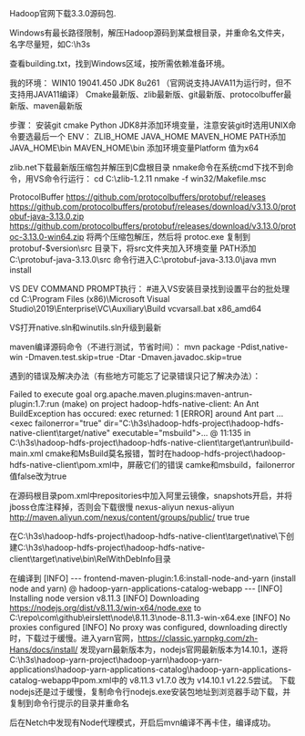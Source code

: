 Hadoop官网下载3.3.0源码包.

Windows有最长路径限制，解压Hadoop源码到某盘根目录，并重命名文件夹，名字尽量短，如C:\h3s

查看building.txt，找到Windows区域，按所需依赖准备环境。


我的环境：
WIN10 19041.450
JDK 8u261 （官网说支持JAVA11为运行时，但不支持用JAVA11编译）
Cmake最新版、zlib最新版、git最新版、protocolbuffer最新版、maven最新版


步骤：
安装git cmake Python JDK8并添加环境变量，注意安装git时选用UNIX命令要选最后一个
ENV：
ZLIB_HOME    JAVA_HOME      MAVEN_HOME
PATH添加JAVA_HOME\bin      MAVEN_HOME\bin
添加环境变量Platform  值为x64


zlib.net下载最新版压缩包并解压到C盘根目录
nmake命令在系统cmd下找不到命令，用VS命令行运行：
cd C:\zlib-1.2.11
nmake -f win32/Makefile.msc 

ProtocolBuffer
https://github.com/protocolbuffers/protobuf/releases
https://github.com/protocolbuffers/protobuf/releases/download/v3.13.0/protobuf-java-3.13.0.zip
https://github.com/protocolbuffers/protobuf/releases/download/v3.13.0/protoc-3.13.0-win64.zip
将两个压缩包解压，然后将 protoc.exe 复制到 protobuf-$version\src 目录下，将src文件夹加入环境变量
PATH添加C:\protobuf-java-3.13.0\src
命令行进入C:\protobuf-java-3.13.0\java
mvn install



VS DEV COMMAND PROMPT执行：
#进入VS安装目录找到设置平台的批处理
cd C:\Program Files (x86)\Microsoft Visual Studio\2019\Enterprise\VC\Auxiliary\Build
 vcvarsall.bat x86_amd64

VS打开native.sln和winutils.sln升级到最新



maven编译源码命令（不进行测试，节省时间）：
mvn package -Pdist,native-win  -Dmaven.test.skip=true -Dtar -Dmaven.javadoc.skip=true







遇到的错误及解决办法（有些地方可能忘了记录错误只记了解决办法）：

Failed to execute goal org.apache.maven.plugins:maven-antrun-plugin:1.7:run (make) on project hadoop-hdfs-native-client: An Ant BuildException has occured: exec returned: 1
[ERROR] around Ant part ...<exec failοnerrοr="true" dir="C:\h3s\hadoop-hdfs-project\hadoop-hdfs-native-client\target/native" executable="msbuild">... @ 11:135 in C:\h3s\hadoop-hdfs-project\hadoop-hdfs-native-client\target\antrun\build-main.xml
     cmake和MsBuild莫名报错，暂时在hadoop-hdfs-project\hadoop-hdfs-native-client\pom.xml中，屏蔽它们的错误
camke和msbuild，failonerror值false改为true



在源码根目录pom.xml中repositories中加入阿里云镜像，snapshots开启，并将jboss仓库注释掉，否则会下载很慢
		<repository>
        <id>nexus-aliyun</id>
        <name>nexus-aliyun</name>
        <url>http://maven.aliyun.com/nexus/content/groups/public/</url>
        <releases>
            <enabled>true</enabled>
        </releases>
        <snapshots>
            <enabled>true</enabled>
        </snapshots>
    </repository>

在C:\h3s\hadoop-hdfs-project\hadoop-hdfs-native-client\target\native\下创建C:\h3s\hadoop-hdfs-project\hadoop-hdfs-native-client\target\native\bin\RelWithDebInfo目录



在编译到
[INFO] --- frontend-maven-plugin:1.6:install-node-and-yarn (install node and yarn) @ hadoop-yarn-applications-catalog-webapp ---
[INFO] Installing node version v8.11.3
[INFO] Downloading https://nodejs.org/dist/v8.11.3/win-x64/node.exe to C:\repo\com\github\eirslett\node\8.11.3\node-8.11.3-win-x64.exe
[INFO] No proxies configured
[INFO] No proxy was configured, downloading directly
时，下载过于缓慢。进入yarn官网，https://classic.yarnpkg.com/zh-Hans/docs/install/ 发现yarn最新版本为，nodejs官网最新版本为14.10.1，遂将C:\h3s\hadoop-yarn-project\hadoop-yarn\hadoop-yarn-applications\hadoop-yarn-applications-catalog\hadoop-yarn-applications-catalog-webapp中pom.xml中的 <nodeVersion>v8.11.3</nodeVersion> <yarnVersion>v1.7.0</yarnVersion> 改为 <nodeVersion>v14.10.1</nodeVersion> <yarnVersion>v1.22.5</yarnVersion>尝试。
下载nodejs还是过于缓慢，复制命令行nodejs.exe安装包地址到浏览器手动下载，并复制到命令行提示的目录并重命名

后在Netch中发现有Node代理模式，开启后mvn编译不再卡住，编译成功。


